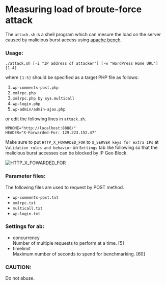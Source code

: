Measuring load of broute-force attack
=====================================

The `attack.sh` is a shell program which can mesure the load on the server 
caused by malicious burst access using [apache bench][ApacheBench].

### Usage: ###

    ./attack.sh [-i "IP address of attacker"] [-w "WordPress Home URL"] [1-4]

where `[1-5]` should be specified as a target PHP file as follows:

1. `wp-comments-post.php`
2. `xmlrpc.php`
3. `xmlrpc.php by sys.multicall`
4. `wp-login.php`
5. `wp-admin/admin-ajax.php`

or edit the following lines in `attack.sh`.

    WPHOME="http://localhost:8888/"
    HEADER="X-Forwarded-For: 129.223.152.47"

Make sure to put `HTTP_X_FOWARDED_FOR` to `$_SERVER keys for extra IPs` at 
`Validation rules and behavior` on `Settings` tab like following so that the 
malicious burst accesses can be blocked by IP Geo Block.

![HTTP_X_FOWARDED_FOR][X-Forwarded]

### Parameter files: ###

The following files are used to request by POST method.

* `wp-comments-post.txt`
* `xmlrpc.txt`
* `multicall.txt`
* `wp-login.txt`

### Settings for ab: ###

* concurrency  
  Number of multiple requests to perform at a time. [5]
* timelimit  
  Maximum number of seconds to spend for benchmarking. [60]

### CAUTION: ###

Do not abuse.

[ApacheBench]:  https://httpd.apache.org/docs/current/programs/ab.html "ab - Apache HTTP server benchmarking tool"
[X-Forwarded]:  https://www.ipgeoblock.com/img/2015-09/X-Forwarded-For.png "$_SERVER keys for extra IPs"
[IP-Geo-Block]: https://wordpress.org/plugins/ip-geo-block/ "WordPress › IP Geo Block « WordPress Plugins"
